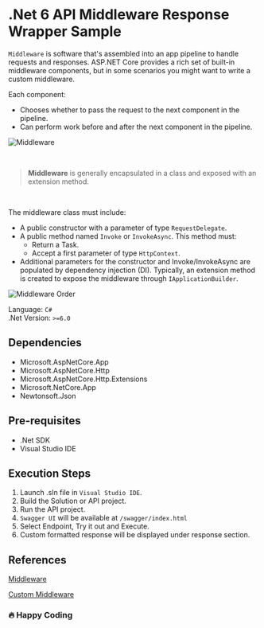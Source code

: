 # .Net 6 API Middleware Response Wrapper Sample

`Middleware` is software that's assembled into an app pipeline to handle requests and responses. ASP.NET Core provides a rich set of built-in middleware components, but in some scenarios you might want to write a custom middleware.

Each component:

- Chooses whether to pass the request to the next component in the pipeline.
- Can perform work before and after the next component in the pipeline.

![Middleware](https://docs.microsoft.com/en-us/aspnet/core/fundamentals/middleware/index/_static/request-delegate-pipeline.png?view=aspnetcore-6.0)

<br/>

> **Middleware** is generally encapsulated in a class and exposed with an extension method.

<br/>

The middleware class must include:<br/>

- A public constructor with a parameter of type `RequestDelegate`.
- A public method named `Invoke` or `InvokeAsync`. This method must:
  - Return a Task.
  - Accept a first parameter of type `HttpContext`.
- Additional parameters for the constructor and Invoke/InvokeAsync are populated by dependency injection (DI).
  Typically, an extension method is created to expose the middleware through `IApplicationBuilder`.

![Middleware Order](https://docs.microsoft.com/en-us/aspnet/core/fundamentals/middleware/index/_static/middleware-pipeline.svg?view=aspnetcore-6.0)

Language: `C#`<br/>
.Net Version: `>=6.0`<br/>

## **Dependencies**

- Microsoft.AspNetCore.App
- Microsoft.AspNetCore.Http
- Microsoft.AspNetCore.Http.Extensions
- Microsoft.NetCore.App
- Newtonsoft.Json

## **Pre-requisites**

- .Net SDK
- Visual Studio IDE

## **Execution Steps**

1. Launch .sln file in `Visual Studio IDE`.
2. Build the Solution or API project.
3. Run the API project.
4. `Swagger UI` will be available at `/swagger/index.html`
5. Select Endpoint, Try it out and Execute.
6. Custom formatted response will be displayed under response section.

## **References**

[Middleware](https://docs.microsoft.com/en-us/aspnet/core/fundamentals/middleware/?view=aspnetcore-6.0)

[Custom Middleware](https://docs.microsoft.com/en-us/aspnet/core/fundamentals/middleware/write?view=aspnetcore-6.0)

### :fire: Happy Coding
